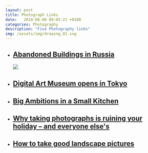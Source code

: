 ```yaml
---
layout: post
title: Photograph Links
date:   2018-08-08 09:05:21 +0100
categories: Photography
description: "Five Photography links"
img: /assets/img/drawing_01.svg
---
```


<ul>
    <li>
        <a href="https://www.theatlantic.com/photo/2018/08/photos-of-abandoned-russia/566984/" target="_blank"><h2>Abandoned Buildings in Russia</h2>
        </a>
        <img src="https://cdn.theatlantic.com/assets/media/img/photo/2018/08/photos-of-abandoned-russia/r01_Khruslovka/main_1500.jpg?1533672657">
    </li>
    <li>
        <a href="https://design-milk.com/worlds-first-digital-art-museum-tokyo/?utm_source=feedly&utm_medium=webfeeds" target="_blank"><h2>Digital Art Museum opens in Tokyo</h2>
        </a>
    </li>
    <li>
        <a href="https://www.nytimes.com/slideshow/2018/08/07/dining/gem-restaurant-nyc/s/08REST-slide-A6X6.html" target="_blank"><h2>Big Ambitions in a Small Kitchen</h2>
        </a>
    </li>
    <li>
        <a href="https://www.telegraph.co.uk/travel/comment/photos-are-ruining-your-holiday/" target="_blank"><h2>Why taking photographs is ruining your holiday – and everyone else's</h2>
        </a>
    </li>
    <li>
        <a href="https://luxtic.com/12-simple-tips-for-great-landscape-photography/" target="_blank"><h2>How to take good landscape pictures</h2>
        </a>
    </li>
</ul>
